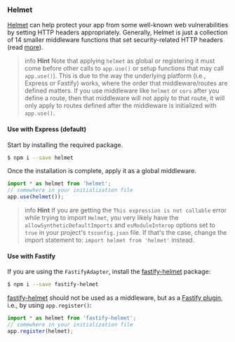 ### Helmet

[Helmet](https://github.com/helmetjs/helmet) can help protect your app from some well-known web vulnerabilities by setting HTTP headers appropriately. Generally, Helmet is just a collection of 14 smaller middleware functions that set security-related HTTP headers (read [more](https://github.com/helmetjs/helmet#how-it-works)).

> info **Hint** Note that applying `helmet` as global or registering it must come before other calls to `app.use()` or setup functions that may call `app.use()`). This is due to the way the underlying platform (i.e., Express or Fastify) works, where the order that middleware/routes are defined matters. If you use middleware like `helmet` or `cors` after you define a route, then that middleware will not apply to that route, it will only apply to routes defined after the middleware is initialized with `app.use()`.

#### Use with Express (default)

Start by installing the required package.

```bash
$ npm i --save helmet
```

Once the installation is complete, apply it as a global middleware.

```typescript
import * as helmet from 'helmet';
// somewhere in your initialization file
app.use(helmet());
```

> info **Hint** If you are getting the `This expression is not callable` error while trying to import `Helmet`, you very likely have the `allowSyntheticDefaultImports` and `esModuleInterop` options set to `true` in your project's `tsconfig.json` file. If that's the case, change the import statement to: `import helmet from 'helmet'` instead.

#### Use with Fastify

If you are using the `FastifyAdapter`, install the [fastify-helmet](https://github.com/fastify/fastify-helmet) package:

```bash
$ npm i --save fastify-helmet
```

[fastify-helmet](https://github.com/fastify/fastify-helmet) should not be used as a middleware, but as a [Fastify plugin](https://www.fastify.io/docs/latest/Plugins/), i.e., by using `app.register()`:

```typescript
import * as helmet from 'fastify-helmet';
// somewhere in your initialization file
app.register(helmet);
```
